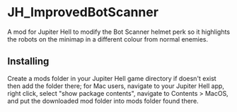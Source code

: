 # JH_ImprovedBotScanner
A mod for Jupiter Hell to modify the Bot Scanner helmet perk so it highlights the robots on the minimap in a different colour from normal enemies.

## Installing

Create a mods folder in your Jupiter Hell game directory if doesn't exist then add the folder there; for Mac users, navigate to your Jupiter Hell app, right click, select "show package contents", navigate to Contents > MacOS, and put the downloaded mod folder into mods folder found there.